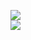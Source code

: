 [![](https://img.shields.io/badge/Made%20With-Github%20Spray-lightgrey.svg?style=for-the-badge&logo=github)](https://github.com/Annihil/github-spray#4421)  
[![](https://i.imgur.com/2DrTn0Z.gif)](https://github.com/Annihil/github-spray)